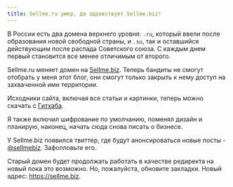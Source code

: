 ```yaml
---
title: Sellme.ru умер, да здравствует Sellme.biz!
---
```


В России есть два домена верхнего уровня: `.ru`, который ввели после образования
новой свободной страны, и `.su`, так и оставшийся действующим после распада
Советского союза. С каждым днем первый становится все менее отличимым от второго.

Sellme.ru меняет домен на [Sellme.biz](https://sellme.biz).
Теперь бандиты не смогут отобрать у меня этот блог, они смогут только закрыть к
нему доступ на захваченной ими территории.

Исходники сайта, включая все статьи и картинки, теперь можно скачать с
[Гитхаба](https://github.com/dchest/sellme.biz).

Я также включил шифрование по умолчанию, поменял дизайн и планирую, наконец,
начать сюда снова писать о бизнесе.

У Sellme.biz появился твиттер, где будут анонсироваться новые посты -
[@sellmebiz](https://twitter.com/sellmebiz). Зафолловьте его.

Старый домен будет продолжать работать в качестве редиректа на новый пока
это возможно. Но, пожалуйста, обновите закладки. Новый адрес: <https://sellme.biz>.
